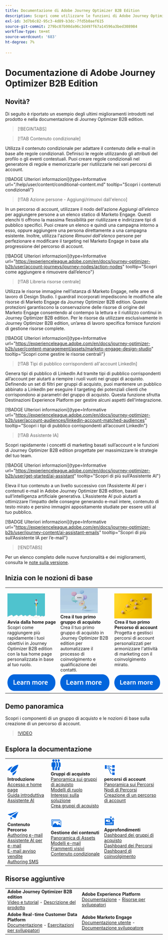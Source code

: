 ```yaml
---
title: Documentazione di Adobe Journey Optimizer B2B Edition
description: Scopri come utilizzare le funzioni di Adobe Journey Optimizer B2B edition per orchestrare account e acquistare percorsi di gruppi utilizzando l’intelligenza artificiale generativa integrata e l’automazione leader di settore.
exl-id: 3d7b6c82-95c3-4d89-b3dc-7fd5b0aef615
source-git-commit: 279bc07b90da96c3d497f67a14596a3bed308984
workflow-type: tm+mt
source-wordcount: '683'
ht-degree: 7%

---
```


# Documentazione di Adobe Journey Optimizer B2B Edition

## Novità?

Di seguito è riportato un esempio degli ultimi miglioramenti introdotti nel prodotto e nella documentazione di Journey Optimizer B2B edition.

>[!BEGINTABS]

>[!TAB Contenuto condizionale]

Utilizza il contenuto condizionale per adattare il contenuto delle e-mail in base alle regole condizionali. Definisci le regole utilizzando gli attributi del profilo o gli eventi contestuali. Puoi creare regole condizionali nel generatore di regole e memorizzarle per riutilizzarle nei vari percorsi di account.

[!BADGE Ulteriori informazioni]{type=Informative url="/help/user/content/conditional-content.md" tooltip="Scopri i contenuti condizionali"}

>[!TAB Azione persone - Aggiungi/rimuovi dall&#39;elenco]

In un percorso di account, utilizzare il nodo dell&#39;azione _Aggiungi all&#39;elenco_ per aggiungere persone a un elenco statico di Marketo Engage. Questi elenchi ti offrono la massima flessibilità per riutilizzare e indirizzare tipi di pubblico specifici. Puoi creare un elenco e quindi una campagna intorno a esso, oppure aggiungere una persona direttamente a una campagna esistente. Inoltre, utilizza l&#39;azione _Rimuovi dall&#39;elenco_ persone per perfezionare e modificare il targeting nel Marketo Engage in base alla progressione del percorso di account.

[!BADGE Ulteriori informazioni]{type=Informative url="https://experienceleague.adobe.com/en/docs/journey-optimizer-b2b/user/account-journeys/journey-nodes/action-nodes" tooltip="Scopri come aggiungere e rimuovere dall’elenco"}

>[!TAB Libreria risorse centrale]

Utilizza le risorse immagine nell’istanza di Marketo Engage, nelle aree di lavoro di Design Studio. I guardrail incorporati impediscono le modifiche alle risorse di Marketo Engage da Journey Optimizer B2B edition. Queste protezioni garantiscono la conservazione delle risorse di origine del Marketo Engage consentendo al contempo la lettura e il riutilizzo continui in Journey Optimizer B2B edition. Per le risorse da utilizzare esclusivamente in Journey Optimizer B2B edition, un’area di lavoro specifica fornisce funzioni di gestione risorse complete.

[!BADGE Ulteriori informazioni]{type=Informative url="https://experienceleague.adobe.com/en/docs/journey-optimizer-b2b/user/content-management/assets/marketo-engage-design-studio" tooltip="Scopri come gestire le risorse centrali"}

>[!TAB Tipi di pubblico corrispondenti all&#39;account LinkedIn]

Genera tipi di pubblico di LinkedIn Ad tramite tipi di pubblico corrispondenti all’account per aiutarti a riempire i ruoli vuoti nei gruppi di acquisto. Definendo un set di filtri per gruppi di acquisto, puoi mantenere un pubblico abbinato a LinkedIn per eseguire il targeting dei potenziali clienti che corrispondono ai parametri del gruppo di acquisto. Questa funzione sfrutta Destinazioni Experience Platform per gestire alcuni aspetti dell’integrazione.

[!BADGE Ulteriori informazioni]{type=Informative url="https://experienceleague.adobe.com/en/docs/journey-optimizer-b2b/user/account-audiences/linkedin-account-matched-audiences" tooltip="Scopri i tipi di pubblico corrispondenti all’account LinkedIn"}

>[!TAB Assistente IA]

Scopri rapidamente i concetti di marketing basati sull’account e le funzioni di Journey Optimizer B2B edition progettate per massimizzare le strategie del tuo team.

[!BADGE Ulteriori informazioni]{type=Informative url="https://experienceleague.adobe.com/en/docs/journey-optimizer-b2b/user/get-started/ai-assistant" tooltip="Scopri di più sull’Assistente AI"}

Eleva il tuo contenuto a un livello successivo con l’Assistente AI per i contenuti e-mail in Adobe Journey Optimizer B2B edition, basati sull’intelligenza artificiale generativa. L’Assistente AI può aiutarti a ottimizzare l’impatto delle consegne generando e-mail intere, contenuto di testo mirato e persino immagini appositamente studiate per essere utili al tuo pubblico.

[!BADGE Ulteriori informazioni]{type=Informative url="https://experienceleague.adobe.com/en/docs/journey-optimizer-b2b/user/journey-content/ai-assistant-emails" tooltip="Scopri di più sull’Assistente IA per l’e-mail"}

>[!ENDTABS]

Per un elenco completo delle nuove funzionalità e dei miglioramenti, consulta le [note sulla versione](../user/release-notes/release-notes.md). <!-- Stay up-to-date with the latest changes in our documentation by visiting the [documentation updates page](using/rn/documentation-updates.md).-->

## Inizia con le nozioni di base

<table style="table-layout:fixed">
  <tr style="border: 0;">
    <td>
    <a href="home-page.md"><img width="120px" src="./assets/launch.png" alt="Lancio utilizzo prodotto"></a>
    <div><strong>Avvia dalla home page</strong><br/>Scopri come raggiungere più rapidamente i tuoi obiettivi in Journey Optimizer B2B edition con la tua home page personalizzata in base al tuo ruolo.</div>
    </td>
      <td>
    <a href="buying-groups/buying-groups-overview.md"><img width="120px" src="./assets/communication.png" alt="Gruppi acquisti"></a>
    <div><strong>Crea il tuo primo gruppo di acquisto</strong><br/>Crea il tuo primo gruppo di acquisto in Journey Optimizer B2B edition per automatizzare il processo di coinvolgimento e qualificazione dei contatti.</div>
    </td>
    <td>
    <a href="journeys/journey-overview.md"><img width="120px" src="./assets/flow.png" alt="Percorsi di account"></a>
    <div><strong>Crea il tuo primo Percorso di account</strong><br/>Progetta e gestisci percorsi di account personalizzati per armonizzare l'attività di marketing con il coinvolgimento mirato. 
    </div>
    </td>
  </tr>
  <tr style="border: 0;">
    <td align="center"><a href="home-page.md"><img src="../assets/learn-more.svg" alt="Ulteriori informazioni"></a></td>
    <td align="center"><a href="buying-groups/buying-groups-overview.md"><img src="../assets/learn-more.svg" alt="Ulteriori informazioni"></a></td>
    <td align="center"><a href="journeys/journey-overview.md"><img src="../assets/learn-more.svg" alt="Ulteriori informazioni"></a></td>
    </tr>
</table>

## Demo panoramica

Scopri i componenti di un gruppo di acquisto e le nozioni di base sulla creazione di un percorso di account.

>[!VIDEO](https://video.tv.adobe.com/v/3432054?quality=12)

## Esplora la documentazione

<table style="table-layout:auto">
  <tr style="border: 0;">
    <td>
      <img src="../assets/do-not-localize/icon-quick-start.svg" width="35px" alt="Introduzione"><br/>
      <strong>Introduzione</strong><br/><a href="home-page.md">Accesso e home page</a><br/><a href="./start/get-started.md">Guida introduttiva</a> <br/><a href="./start/ai-assistant.md">Assistente AI</a>
    </td>
    <!--
    <td>
      <img src="../assets/do-not-localize/icon-configure.svg" width="35px"><br/>
      <strong>Configuration<br/>administration</strong><br/><a href="using/configuration/channel-surfaces.md">Channel surfaces</a> - <a href="using/configuration/about-data-sources-events-actions.md">Configure journeys</a>  - <a href="using/administration/permissions-overview.md">Access control</a> - <a href="using/administration/sandboxes.md">Sandboxes management</a>
    </td> -->
    <td>
      <img src="../assets/do-not-localize/icon_audience.svg" width="35px" alt="Gruppi acquisti"><br/>
      <strong>Gruppi di acquisto</strong><br/><a href="./buying-groups/buying-groups-overview.md">Panoramica sui gruppi di acquisto</a><br/><a href="./buying-groups/buying-groups-role-templates.md">Modelli di ruolo</a><br/><a href="./buying-groups/solution-interests.md">Interessi sulla soluzione</a><br/><a href="./buying-groups/buying-groups-create.md">Crea gruppi di acquisto</a>
    </td>
    <td>
      <img src="../assets/do-not-localize/icon-paths.svg" width="35px" alt="Percorsi di account"><br/>
      <strong>percorsi di account</strong><br/><a href="./journeys/journey-overview.md">Panoramica sui Percorsi</a><br/><a href="./journeys/journey-nodes.md">Nodi di Percorsi</a><br/><a href="./journeys/journey-overview.md#create-an-account-journey">Creazione di un percorso di account</a>
    </td>
  </tr>
  <tr style="border: 0;">
    <td>
      <img src="../assets/do-not-localize/icon-campaign.svg" width="35px" alt="Contenuto percorso"><br/>
      <strong>Contenuto Percorso</strong><br/><a href="./content/email-authoring.md">Authoring e-mail</a><br/><a href="./content/ai-assistant-emails.md">Assistente AI per e-mail</a><br/><a href="./content/sales-alert-email.md">E-mail avviso vendite</a><br/><a href="./content/sms-authoring.md">Authoring SMS</a>
    </td>
        <td>
      <img src="../assets/do-not-localize/icon_assets.svg" width="35px" alt="Gestione dei contenuti"><br/>
      <strong>Gestione dei contenuti</strong><br/><a href="./content/assets-overview.md">Panoramica di Assets</a><br/><a href="./content/email-templates.md">Modelli e-mail</a><br/><a href="./content/fragments.md">Frammenti visivi</a><br/><a href="./content/conditional-content.md">Contenuto condizionale</a>
    </td>
    <td>
      <img src="../assets/do-not-localize/icon-offer.svg" width="35px" alt="Approfondimenti e dashboard"><br/>
      <strong>Approfondimenti</strong><br/><a href="./dashboards/buying-groups-dashboard.md">Dashboard dei gruppi di acquisto</a><br/><a href="./dashboards/journeys-dashboard.md">Dashboard dei Percorsi</a><br/><a href="./dashboards/engagement-dashboard.md">Dashboard di coinvolgimento</a>
    </td>

</tr>
</table>

## Risorse aggiuntive

<table style="table-layout:fixed"><tr style="border: 0;">
<tr><td><strong>Adobe Journey Optimizer B2B edition</strong><br/>
<a href="https://experienceleague.adobe.com/en/docs/journey-optimizer-b2b-learn/tutorials/overview" target="_blank">Video e tutorial</a> - <a href="https://helpx.adobe.com/legal/product-descriptions/adobe-journey-optimizer-b2b.html" target="_blank">Descrizione del prodotto</a> <!-- - <a href="https://www.adobe.com/content/dam/cc/en/security/pdfs/AJO_SecurityOverview.pdf" target="_blank">Security overview (PDF)</a> - <a href="https://developer.adobe.com/journey-optimizer-apis/" target="_blank">APIs reference</a> - <a href="https://experienceleague.adobe.com/tools/ajo-schemas/schema-dictionary.html" target="_blank">Journey Optimizer Schema Dictionary</a> -->
</td>
<td><strong>Adobe Experience Platform</strong><br/>
<a href="https://experienceleague.adobe.com/en/docs/experience-platform/landing/home" target="_blank">Documentazione</a> - <a href="https://business.adobe.com/products/experience-platform/documentation-and-developer-resources.html" target="_blank">Risorse per sviluppatori</a>
</td></tr>
<tr><td><strong>Adobe Real-time Customer Data Platform</strong><br/>
<a href="https://experienceleague.adobe.com/it/docs/experience-platform/rtcdp/home" target="_blank">Documentazione</a> - <a href="https://experienceleague.adobe.com/en/docs/platform-learn/getting-started-for-data-architects-and-data-engineers/overview" target="_blank">Esercitazioni per sviluppatori</a>
</td><td><strong>Adobe Marketo Engage</strong><br/>
<a href="https://experienceleague.adobe.com/it/docs/marketo/using/home" target="_blank">Documentazione utente</a> - <a href="https://experienceleague.adobe.com/en/docs/marketo-developer/marketo/home" target="_blank">Documentazione sviluppatore</a>
</td>
</tr></table>

